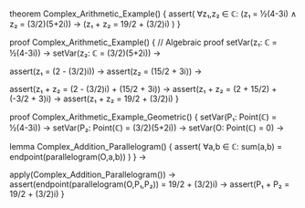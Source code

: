 theorem Complex_Arithmetic_Example() {
  assert(
    ∀z₁,z₂ ∈ ℂ: (z₁ = ½(4-3i) ∧ z₂ = (3/2)(5+2i)) → 
    (z₁ + z₂ = 19/2 + (3/2)i)
  )
}

proof Complex_Arithmetic_Example() {
  // Algebraic proof
  setVar(z₁: ℂ = ½(4-3i)) →
  setVar(z₂: ℂ = (3/2)(5+2i)) →
  
  assert(z₁ = (2 - (3/2)i)) →
  assert(z₂ = (15/2 + 3i)) →
  
  assert(z₁ + z₂ = (2 - (3/2)i) + (15/2 + 3i)) →
  assert(z₁ + z₂ = (2 + 15/2) + (-3/2 + 3)i) →
  assert(z₁ + z₂ = 19/2 + (3/2)i)
}

proof Complex_Arithmetic_Example_Geometric() {
  setVar(P₁: Point(ℂ) = ½(4-3i)) →
  setVar(P₂: Point(ℂ) = (3/2)(5+2i)) →
  setVar(O: Point(ℂ) = 0) →
  
  lemma Complex_Addition_Parallelogram() {
    assert(
      ∀a,b ∈ ℂ: sum(a,b) = endpoint(parallelogram(O,a,b))
    )
  } →
  
  apply(Complex_Addition_Parallelogram()) →
  assert(endpoint(parallelogram(O,P₁,P₂)) = 19/2 + (3/2)i) →
  assert(P₁ + P₂ = 19/2 + (3/2)i)
}